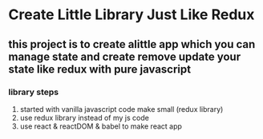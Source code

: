 # Create Little Library Just Like Redux
## this project is to create alittle app which you can manage  state  and create remove update your state like redux with pure javascript
### library steps
1. started with vanilla javascript code make small (redux library)
2. use redux library instead of my js code
3. use react & reactDOM & babel to make react app
